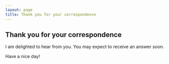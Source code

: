 ```yaml
---
layout: page
title: Thank you for your correspondence
---
```

## Thank you for your correspondence
I am delighted to hear from you. You may expect to receive an answer soon.

Have a nice day!